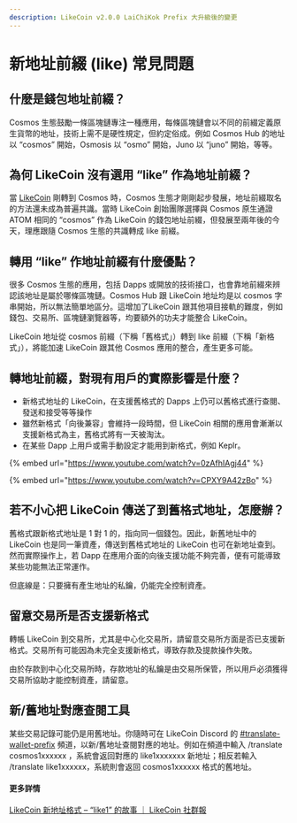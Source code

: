 ```yaml
---
description: LikeCoin v2.0.0 LaiChiKok Prefix 大升級後的變更
---
```


# 新地址前綴 (like) 常見問題

## 什麼是錢包地址前綴？

Cosmos 生態鼓勵一條區塊鏈專注一種應用，每條區塊鏈會以不同的前綴定義原生貨幣的地址，技術上需不是硬性規定，但約定俗成。例如 Cosmos Hub 的地址以 “cosmos” 開始，Osmosis 以 “osmo” 開始，Juno 以 “juno” 開始，等等。

## 為何 LikeCoin 沒有選用 “like” 作為地址前綴？

當 [LikeCoin](https://like.co/) 剛轉到 Cosmos 時，Cosmos 生態才剛剛起步發展，地址前綴取名的方法還未成為普遍共識。當時 LikeCoin 創始團隊選擇與 Cosmos 原生通證 ATOM 相同的 “cosmos” 作為 LikeCoin 的錢包地址前綴，但發展至兩年後的今天，理應跟隨 Cosmos 生態的共識轉成 like 前綴。

## 轉用 “like” 作地址前綴有什麼優點？

很多 Cosmos 生態的應用，包括 Dapps 或開放的技術接口，也會靠地前綴來辨認該地址是屬於哪條區塊鏈。Cosmos Hub 跟 LikeCoin 地址均是以 cosmos 字串開始，所以無法簡單地區分。這增加了LikeCoin 跟其他項目接軌的難度，例如錢包、交易所、區塊鏈瀏覽器等，均要額外的功夫才能整合 LikeCoin。

LikeCoin 地址從 cosmos 前綴（下稱「舊格式」）轉到 like 前綴（下稱「新格式」），將能加速 LikeCoin 跟其他 Cosmos 應用的整合，產生更多可能。

## 轉地址前綴，對現有用戶的實際影響是什麼？

* 新格式地址的 LikeCoin，在支援舊格式的 Dapps 上仍可以舊格式進行查閱、發送和接受等等操作
* 雖然新格式「向後兼容」會維持一段時間，但 LikeCoin 相關的應用會漸漸以支援新格式為主，舊格式將有一天被淘汰。
* 在某些 Dapp 上用戶或需手動設定才能用到新格式，例如 Keplr。

{% embed url="https://www.youtube.com/watch?v=0zAfhIAgj44" %}

{% embed url="https://www.youtube.com/watch?v=CPXY9A42zBo" %}

## 若不小心把 LikeCoin 傳送了到舊格式地址，怎麼辦？

舊格式跟新格式地址是 1 對 1 的，指向同一個錢包。因此，新舊地址中的 LikeCoin 也是同一筆資產，傳送到舊格式地址的 LikeCoin 也可在新地址查到。然而實際操作上，若 Dapp 在應用介面的向後支援功能不夠完善，便有可能導致某些功能無法正常運作。

但底線是：只要擁有產生地址的私鑰，仍能完全控制資產。

## 留意交易所是否支援新格式

轉帳 LikeCoin 到交易所，尤其是中心化交易所，請留意交易所方面是否已支援新格式。交易所有可能因為未完全支援新格式，導致存款及提款操作失敗。

由於存款到中心化交易所時，存款地址的私鑰是由交易所保管，所以用戶必須獲得交易所協助才能控制資產，請留意。

## 新/舊地址對應查閱工具

某些交易記錄可能仍是用舊地址。你隨時可在 LikeCoin Discord 的 [#translate-wallet-prefix](../community/translate-wallet-prefix.md) 頻道，以新/舊地址查閱對應的地址。例如在頻道中輸入 /translate cosmos1xxxxxx ，系統會返回對應的 like1xxxxxxx 新地址；相反若輸入 /translate like1xxxxxx，系統則會返回 cosmos1xxxxxx 格式的舊地址。

#### 更多詳情

[LikeCoin 新地址格式 – “like1” 的故事 ｜ LikeCoin 社群報](https://blog.like.co/zh/community-update-20220321-zh/)
